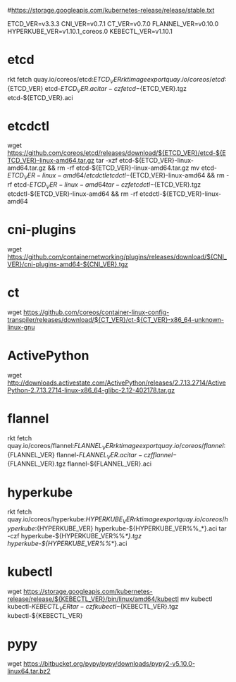 
#https://storage.googleapis.com/kubernetes-release/release/stable.txt

ETCD_VER=v3.3.3
CNI_VER=v0.7.1
CT_VER=v0.7.0
FLANNEL_VER=v0.10.0
HYPERKUBE_VER=v1.10.1_coreos.0
KEBECTL_VER=v1.10.1  

# etcd
rkt fetch quay.io/coreos/etcd:${ETCD_VER}
rkt image export quay.io/coreos/etcd:${ETCD_VER} etcd-${ETCD_VER}.aci
tar -czf etcd-${ETCD_VER}.tgz etcd-${ETCD_VER}.aci

# etcdctl
wget https://github.com/coreos/etcd/releases/download/${ETCD_VER}/etcd-${ETCD_VER}-linux-amd64.tar.gz
tar -xzf etcd-${ETCD_VER}-linux-amd64.tar.gz && rm -rf etcd-${ETCD_VER}-linux-amd64.tar.gz
mv etcd-${ETCD_VER}-linux-amd64/etcdctl etcdctl-${ETCD_VER}-linux-amd64 && rm -rf etcd-${ETCD_VER}-linux-amd64
tar -czf etcdctl-${ETCD_VER}.tgz etcdctl-${ETCD_VER}-linux-amd64 && rm -rf etcdctl-${ETCD_VER}-linux-amd64

# cni-plugins
wget https://github.com/containernetworking/plugins/releases/download/${CNI_VER}/cni-plugins-amd64-${CNI_VER}.tgz

# ct
wget https://github.com/coreos/container-linux-config-transpiler/releases/download/${CT_VER}/ct-${CT_VER}-x86_64-unknown-linux-gnu

# ActivePython
wget http://downloads.activestate.com/ActivePython/releases/2.7.13.2714/ActivePython-2.7.13.2714-linux-x86_64-glibc-2.12-402178.tar.gz

# flannel
rkt fetch quay.io/coreos/flannel:${FLANNEL_VER}
rkt image export quay.io/coreos/flannel:${FLANNEL_VER} flannel-${FLANNEL_VER}.aci
tar -czf flannel-${FLANNEL_VER}.tgz flannel-${FLANNEL_VER}.aci

# hyperkube
rkt fetch quay.io/coreos/hyperkube:${HYPERKUBE_VER}
rkt image export quay.io/coreos/hyperkube:${HYPERKUBE_VER} hyperkube-${HYPERKUBE_VER%%_*}.aci
tar -czf hyperkube-${HYPERKUBE_VER%%_*}.tgz hyperkube-${HYPERKUBE_VER%%_*}.aci

# kubectl
wget https://storage.googleapis.com/kubernetes-release/release/${KEBECTL_VER}/bin/linux/amd64/kubectl
mv kubectl kubectl-${KEBECTL_VER}
tar -czf kubectl-${KEBECTL_VER}.tgz kubectl-${KEBECTL_VER}

# pypy
wget https://bitbucket.org/pypy/pypy/downloads/pypy2-v5.10.0-linux64.tar.bz2